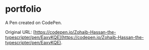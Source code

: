 # portfolio

A Pen created on CodePen.

Original URL: [https://codepen.io/Zohaib-Hassan-the-typescripter/pen/EaxvKQE](https://codepen.io/Zohaib-Hassan-the-typescripter/pen/EaxvKQE).

